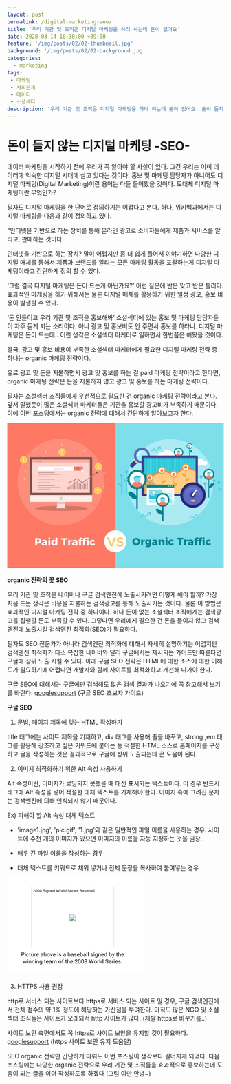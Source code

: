 ```yaml
---
layout: post
permalink: /digital-marketing-seo/
title: '우리 기관 및 조직은 디지털 마케팅을 하려 하는데 돈이 없어요'
date: 2020-03-14 10:30:00 +09:00
feature: '/img/posts/02/02-thumbnail.jpg'
background: '/img/posts/02/02-background.jpg'
categories:
  - marketing
tags:
 - 마케팅
 - 사회문제
 - 데이터
 - 소셜섹터
description: '우리 기관 및 조직은 디지털 마케팅을 하려 하는데 돈이 없어요. 돈이 들지 않는 디지털 마케팅 -SEO-.'
---
```


# 돈이 들지 않는 디지털 마케팅 -SEO-



데이터 마케팅을 시작하기 전에 우리가 꼭 알아야 할 사실이 있다. 그건 우리는 이미 데이터에 익숙한 디지털 시대에 살고 있다는 것이다. 홍보 및 마케팅 담당자가 아니어도 디지털 마케팅(Digital Marketing)이란 용어는 다들 들어봤을 것이다. 도대체 디지털 마케팅이란 무엇인가?

필자도 디지털 마케팅을 한 단어로 정의하기는 어렵다고 본다. 허나, 위키백과에서는 디지털 마케팅을 다음과 같이 정의하고 있다.

“인터넷을 기반으로 하는 장치를 통해 온라인 광고로 소비자들에게 제품과 서비스를 알리고, 판매하는 것이다. 

인터넷을 기반으로 하는 장치? 말이 어렵지만 좀 더 쉽게 풀어서 이야기하면 다양한 디지털 매체를 통해서 제품과 브랜드를 알리는 모든 마케팅 활동을 포괄하는게 디지털 마케팅이라고 간단하게 정의 할 수 있다.

‘그럼 결국 디지털 마케팅은 돈이 드는게 아닌가요?’ 이런 질문에 반은 맞고 반은 틀리다. 효과적인 마케팅을 하기 위해서는 물론 디지털 매체를 활용하기 위한 일정 광고, 홍보 비용이 발생할 수 있다. 

‘돈 안들이고 우리 기관 및 조직을 홍보해봐’ 소셜섹터에 있는 홍보 및 마케팅 담당자들이 자주 듣게 되는 소리이다. 아니 광고 및 홍보비도 안 주면서 홍보를 하라니. 디지털 마케팅은 돈이 드는데.. 이런 생각은 소셜섹터 마케터로 일하면서 한번쯤은 해봤을 것이다.

결국, 광고 및 홍보 비용이 부족한 소셜섹터 마케터에게 필요한 디지털 마케팅 전략 중 하나는 organic 마케팅 전략이다. 

유료 광고 및 돈을 지불하면서 광고 및 홍보를 하는 걸 paid 마케팅 전략이라고 한다면, organic 마케팅 전략은 돈을 지불하지 않고 광고 및 홍보를 하는 마케팅 전략이다. 

필자는 소셜섹터 조직들에게 우선적으로 필요한 건 organic 마케팅 전략이라고 본다. 앞서 말했듯이 많은 소셜섹터 마케터들은 기관을 홍보할 광고비가 부족하기 때문이다. 이에 이번 포스팅에서는 organic 전략에 대해서 간단하게 알아보고자 한다.

![트래픽](/img/posts/02/01.jpg)

**organic 전략의 꽃 SEO**

우리 기관 및 조직을 네이버나 구글 검색엔진에 노출시키려면 어떻게 해야 할까? 가장 처음 드는 생각은 비용을 지불하는 검색광고를 통해 노출시키는 것이다. 물론 이 방법은 효과적인 디지털 마케팅 전략 중 하나이다. 허나 돈이 없는 소셜섹터 조직에게는 검색광고를 집행할 돈도 부족할 수 있다. 그렇다면 우리에게 필요한 건 돈을 들이지 않고 검색엔진에 노출시킬 검색엔진 최적화(SEO)가 필요하다. 

필자도 SEO 전문가가 아니라 검색엔진 최적화에 대해서 자세히 설명하기는 어렵지만 검색엔진 최적화가 다소 복잡한 네이버와 달리 구글에서는 제시되는 가이드만 따른다면 구글에 상위 노출 시킬 수 있다. 아래 구글 SEO 전략은 HTML에 대한 소스에 대한 이해도가 필요하기에 어렵다면 개발자와 함께 사이트를 최적화하고 개선해 나가야 한다. 

구글 SEO에 대해서는 구글에만 검색해도 많은 검색 결과가 나오기에 꼭 참고해서 보기를 바란다.
[googlesupport](https://support.google.com/webmasters/answer/7451184?hl=ko) (구글 SEO 초보자 가이드)

**구글 SEO**

1. 문법, 페이지 제목에 맞는 HTML 작성하기

title 태그에는 사이트 제목을 기재하고, div 태그를 사용해 줄을 바꾸고, strong ,em 태그를 활용해 강조하고 싶은 키워드에 붙이는 등 적절한 HTML 소스로 홈페이지를 구성하고 글을 작성하는 것은 결과적으로 구글에 상위 노출되는데 큰 도움이 된다.

2. 이미지 최적화하기 위한 Alt 속성 사용하기

Alt 속성이란, 이미지가 로딩되지 못했을 때 대신 표시되는 텍스트이다. 이 경우 반드시 <img> 태그에 Alt 속성을 넣어 적절한 대체 텍스트를 기재해야 한다. 이미지 속에 그려진 문자는 검색엔진에 의해 인식되지 않기 때문이다. 

Ex) 피해야 할 Alt 속성 대체 텍스트 

* 'image1.jpg', 'pic.gif', '1.jpg'와 같은 일반적인 파일 이름을 사용하는 경우. 사이트에 수천 개의 이미지가 있으면 이미지의 이름을 자동 지정하는 것을 권장.

* 매우 긴 파일 이름을 작성하는 경우

* 대체 텍스트를 키워드로 채워 넣거나 전체 문장을 복사하여 붙여넣는 경우

![알트속성](/img/posts/02/02.png)

3. HTTPS 사용 권장

http로 서비스 되는 사이트보다 https로 서비스 되는 사이트 일 경우, 구글 검색엔진에서 전체 점수의 약 1% 정도에 해당하는 가산점을 부여한다. 아직도 많은 NGO 및 소셜섹터 조직들은 사이트가 오래되서 http 사이트가 많다. (제발 https로 바꾸기를..)

사이트 보안 측면에서도 꼭 https로 사이트 보안을 유지할 것이 필요하다.
 [googlesupport](https://support.google.com/webmasters/answer/6073543?hl=ko&ref_topic=9460495) (https 사이트 보안 유지 도움말)

SEO organic 전략만 간단하게 다뤄도 이번 포스팅이 생각보다 길어지게 되었다. 다음 포스팅에는 다양한 organic 전략으로 우리 기관 및 조직들을 효과적으로 홍보하는데 도움이 되는 글을 이어 작성하도록 하겠다 (그럼 이만 안녕~)